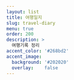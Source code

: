 ```yaml
---
layout: list
title: 여행일지
slug: travel-diary
menu: true
order: 200
description: >
  여행기록 정리
accent_color: '#268bd2'
accent_image:
  background: '#202020'
  overlay:    false
---
```

